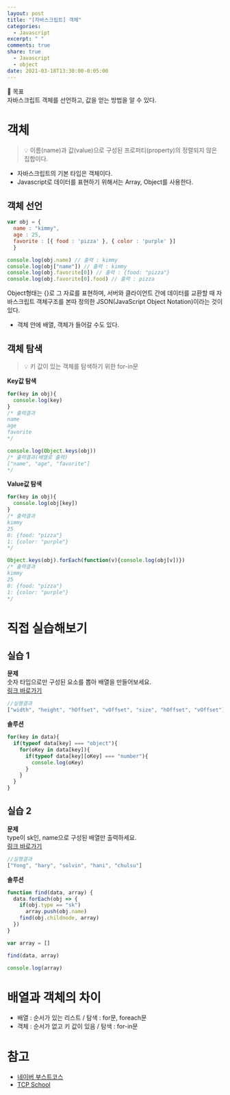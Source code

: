 ```yaml
---
layout: post
title: "[자바스크립트] 객체"
categories:
  - Javascript
excerpt: " "
comments: true
share: true
  - Javascript
  - object
date: 2021-03-18T13:30:00-0:05:00
---
```


📌 목표<br> 
자바스크립트 객체를 선언하고, 값을 얻는 방법을 알 수 있다.

# 객체
>💡 이름(name)과 값(value)으로 구성된 프로퍼티(property)의 정렬되지 않은 집합이다.

- 자바스크립트의 기본 타입은 객체이다.
- Javascript로 데이터를 표현하기 위해서는 Array, Object를 사용한다.

## 객체 선언

```javascript
var obj = { 
  name : "kimmy", 
  age : 25, 
  favorite : [{ food : 'pizza' }, { color : 'purple' }] 
  }

console.log(obj.name) // 출력 : kimmy
console.log(obj["name"]) // 출력 : kimmy
console.log(obj.favorite[0]) // 출력 : {food: "pizza"}
console.log(obj.favorite[0].food) // 출력 : pizza
```
Object형태는 {}로 그 자료를 표현하며, 서버와 클라이언트 간에 데이터를 교환할 때 자바스크립트 객체구조를 본따 정의한 JSON(JavaScript Object Notation)이라는 것이 있다. 

- 객체 안에 배열, 객체가 들어갈 수도 있다.

## 객체 탐색
>💡 키 값이 있는 객체를 탐색하기 위한 for-in문

**Key값 탐색**

```javascript
for(key in obj){
  console.log(key)
}
/* 출력결과
name
age
favorite
*/

console.log(Object.keys(obj))
/* 출력결과(배열로 출력)
["name", "age", "favorite"] 
*/
```

**Value값 탐색**

```javascript
for(key in obj){
  console.log(obj[key])
}
/* 출력결과
kimmy
25
0: {food: "pizza"}
1: {color: "purple"}
*/

Object.keys(obj).forEach(function(v){console.log(obj[v])})
/* 출력결과
kimmy
25
0: {food: "pizza"}
1: {color: "purple"}
*/
```

# 직접 실습해보기

## 실습 1
**문제**<br>
숫자 타입으로만 구성된 요소를 뽑아 배열을 만들어보세요.<br>
[링크 바로가기](https://gist.github.com/crongro/ade2c3f74417fc202c8097214c965f27)<br>
```javascript
//실행결과
["width", "height", "hOffset", "vOffset", "size", "hOffset", "vOffset"]
```

**솔루션**
```javascript
for(key in data){
  if(typeof data[key] === "object"){
    for(oKey in data[key]){
      if(typeof data[key][oKey] === "number"){
        console.log(oKey)
      }
    }
  }
}
```

## 실습 2
**문제**<br>
type이 sk인, name으로 구성된 배열만 출력하세요.<br>
[링크 바로가기](https://gist.github.com/crongro/a9a118977f82780441db664d6785efe3)<br>
```javascript
//실행결과
["Yong", "hary", "solvin", "hani", "chulsu"]
```

**솔루션**
```javascript
function find(data, array) {
  data.forEach(obj => {
    if(obj.type == "sk")
      array.push(obj.name)
    find(obj.childnode, array)
  })
}

var array = []

find(data, array)

console.log(array)
```

# 배열과 객체의 차이
- 배열 : 순서가 있는 리스트 / 탐색 : for문, foreach문
- 객체 : 순서가 없고 키 값이 있음 / 탐색 : for-in문

# 참고
- [네이버 부스트코스](https://www.boostcourse.org/web316/lecture/16746/?isDesc=false)
- [TCP School](http://www.tcpschool.com/javascript/js_object_concept)
